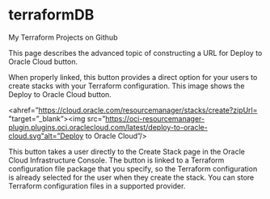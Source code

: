 # terraformDB
 My Terraform Projects on Github
<html>
    <head>
       
This page describes the advanced topic of constructing a URL for Deploy to Oracle Cloud button.

When properly linked, this button provides a direct option for your users to create stacks with your Terraform configuration.
This image shows the Deploy to Oracle Cloud button.

<ahref=”https://cloud.oracle.com/resourcemanager/stacks/create?zipUrl=<package URL> "target=”_blank”><img
src=”https://oci-resourcemanager-plugin.plugins.oci.oraclecloud.com/latest/deploy-to-oracle-cloud.svg"alt=”Deploy to Oracle Cloud”/></a>
 
 
This button takes a user directly to the Create Stack page in the Oracle Cloud Infrastructure Console. The button is linked to a Terraform configuration file package that you specify, so the Terraform configuration is already selected for the user when they create the stack. You can store Terraform configuration files in a supported provider.
      
   </head>
    <body>
      
  
          
          
   </body>
</html> 
